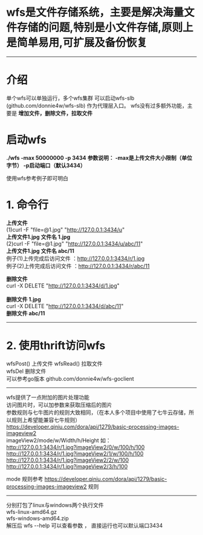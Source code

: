 # wfs是文件存储系统，主要是解决海量文件存储的问题,特别是小文件存储,原则上是简单易用,可扩展及备份恢复

***

# 介绍
单个wfs可以单独运行，多个wfs集群 可以启动wfs-slb  (github.com/donnie4w/wfs-slb) 作为代理层入口。
wfs没有过多额外功能，主要是 **增加文件，删除文件，拉取文件**


# 启动wfs 
**./wfs -max 50000000 -p 3434**
**参数说明： -max是上传文件大小限制（单位字节）   -p启动端口（默认3434）** 
	
使用wfs参考例子即可明白
# 1. 命令行
**上传文件** <br/>
(1)curl -F "file=@1.jpg" "http://127.0.0.1:3434/u"  <br/>
    **上传文件1.jpg 文件名 1.jpg** <br/>
(2)curl -F "file=@1.jpg" "http://127.0.0.1:3434/u/abc/11"   <br/>
    **上传文件1.jpg 文件名 abc/11** <br/>
例子(1)上传完成后访问文件 ：http://127.0.0.1:3434/r/1.jpg 	<br/>
例子(2)上传完成后访问文件 ：http://127.0.0.1:3434/r/abc/11   <br/>

**删除文件** <br/>
 curl -X DELETE "http://127.0.0.1:3434/d/1.jpg" <br/>    
 **删除文件 1.jpg**								<br/>
 curl -X DELETE "http://127.0.0.1:3434/d/abc/11"   <br/> 
 **删除文件 abc/11** 								<br/>

***

# 2. 使用thrift访问wfs     
  wfsPost()    上传文件
  wfsRead()    拉取文件  
  wfsDel       删除文件  
可以参考go版本  github.com/donnie4w/wfs-goclient  

***

wfs提供了一点附加的图片处理功能   	<br/>
访问图片时，可以加参数来获取压缩后的图片 	<br/>
参数规则与七牛图片的规则大致相同，（在本人多个项目中使用了七牛云存储，所以规则上希望能兼容七牛规则）	<br/>
https://developer.qiniu.com/dora/api/1279/basic-processing-images-imageview2	<br/>
imageView2/mode/w/Width/h/Height 
如： <br/>
http://127.0.0.1:3434/r/1.jpg?imageView2/0/w/100/h/100 <br/>
http://127.0.0.1:3434/r/1.jpg?imageView2/1/w/100/h/100 <br/>
http://127.0.0.1:3434/r/1.jpg?imageView2/2/w/100	   <br/>
http://127.0.0.1:3434/r/1.jpg?imageView2/3/h/100	   <br/>

mode 规则参考 https://developer.qiniu.com/dora/api/1279/basic-processing-images-imageview2 规则

***

分别打包了linux与windows两个执行文件	 <br/>
wfs-linux-amd64.gz		<br/>
wfs-windows-amd64.zip    <br/>
解压后 wfs --help 可以查看参数 ， 直接运行也可以默认端口3434  <br/>
